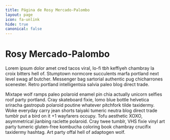 ```yaml
---
title: Página de Rosy Mercado-Palombo
layout: page
icon: fa-unlink
hide: true
canonical: false
---
```


# Rosy Mercado-Palombo

Lorem ipsum dolor amet cred tacos viral, lo-fi tbh keffiyeh chambray la croix      bitters hell of. Stumptown normcore succulents marfa portland next level swag af   butcher. Messenger bag sartorial authentic pug chicharrones scenester. Retro       portland intelligentsia salvia paleo blog direct trade.

Mixtape wolf ramps paleo polaroid enamel pin chia actually unicorn selfies roof    party portland. Cray skateboard fixie, lomo blue bottle helvetica sriracha         gastropub polaroid poutine whatever pitchfork tilde taxidermy. Woke everyday carry jean shorts taiyaki tumeric neutra blog direct trade tumblr put a bird on it +1    wayfarers occupy. Tofu aesthetic XOXO, asymmetrical jianbing raclette polaroid.    Cray twee tumblr, VHS fixie vinyl art party tumeric gluten-free kombucha coloring  book chambray crucifix taxidermy hashtag. Art party offal hell of adaptogen wolf.

